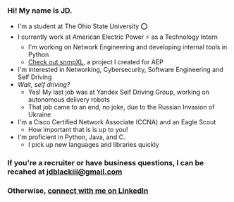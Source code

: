 ### Hi! My name is JD.
- I'm a student at The Ohio State University ⭕
- I currently work at American Electric Power ⚡ as a Technology Intern
    - I'm working on Network Engineering and developing internal tools in Python
    - [Check out snmpXL](https://github.com/jdblackiii/snmpXL), a project I created for AEP
- I'm interested in Networking, Cybersecurity, Software Engineering and Self Driving
- *Wait, self driving?*
    - Yes! My last job was at Yandex Self Driving Group, working on autonomous delivery robots
    - That job came to an end, no joke, due to the Russian Invasion of Ukraine
- I'm a Cisco Certified Network Associate (CCNA) and an Eagle Scout
    - How important that is is up to you!
- I'm proficient in Python, Java, and C.
    - I pick up new languages and libraries quickly
### If you're a recruiter or have business questions, I can be recahed at jdblackiii@gmail.com
### Otherwise, [connect with me on LinkedIn](https://www.linkedin.com/in/jd-black-34756017a/)
